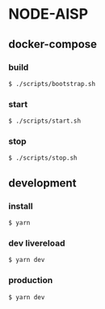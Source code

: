 # NODE-AISP


## docker-compose

### build

```
$ ./scripts/bootstrap.sh
```

### start

```
$ ./scripts/start.sh

```

### stop

```
$ ./scripts/stop.sh
```

## development

### install

```
$ yarn
```

### dev livereload

```
$ yarn dev
```

### production

```
$ yarn dev
```
